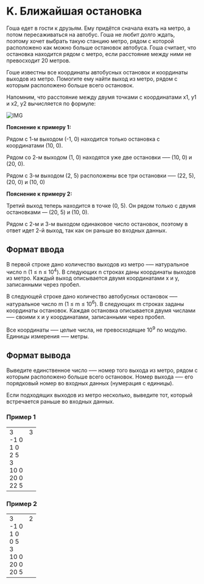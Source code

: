 # K. Ближайшая остановка

Гоша едет в гости к друзьям. Ему придётся сначала ехать на метро, а потом пересаживаться на автобус. Гоша не любит долго ждать, поэтому хочет выбрать такую станцию метро, рядом с которой расположено как можно больше остановок автобуса. Гоша считает, что остановка находится рядом с метро, если расстояние между ними не превосходит 20 метров.

Гоше известны все координаты автобусных остановок и координаты выходов из метро. Помогите ему найти выход из метро, рядом с которым расположено больше всего остановок.

Напомним, что расстояние между двумя точками с координатами x1, y1 и x2, y2 вычисляется по формуле:

![IMG](https://contest.yandex.ru/testsys/tex/render/XHNxcnR7KHhfMSAtIHhfMileMiArICh5XzEgLSB5XzIpXjJ9.png)

**Пояснение к примеру 1:**

Рядом с 1-м выходом (-1, 0) находится только остановка с координатами (10, 0).

Рядом со 2-м выходом (1, 0) находятся уже две остановки —– (10, 0) и (20, 0).

Рядом с 3-м выходом (2, 5) расположены все три остановки –— (22, 5), (20, 0) и (10, 0)

**Пояснение к примеру 2:**

Третий выход теперь находится в точке (0, 5). Он рядом только с двумя остановками — (20, 5) и (10, 0).

Рядом с 2-м и 3-м выходом одинаковое число остановок, поэтому в ответ идет 2-й выход, так как он раньше во входных данных.

## Формат ввода

В первой строке дано количество выходов из метро –— натуральное число n (1 ≤ n ≤ 10<sup>4</sup>). В следующих n строках даны координаты выходов из метро. Каждый выход описывается двумя координатами x и y, записанными через пробел.

В следующей строке дано количество автобусных остановок —– натуральное число m (1 ≤ m ≤ 10<sup>6</sup>). В следующих m строках заданы координаты остановок. Каждая остановка описывается двумя числами —– своими x и y координатами, записанными через пробел.

Все координаты —– целые числа, не превосходящие 10<sup>9</sup> по модулю. Единицы измерения —– метры.

## Формат вывода

Выведите единственное число –— номер того выхода из метро, рядом с которым расположено больше всего остановок. Номер выхода –— его порядковый номер во входных данных (нумерация с единицы).

Если подходящих выходов из метро несколько, выведите тот, который встречается раньше во входных данных.

### Пример 1

<table><tr>
<td>
3<br>
-1 0<br>
1 0<br>
2 5<br>
3<br>
10 0<br>
20 0<br>
22 5
</td>
<td>
3<br>
<br>
<br>
<br>
<br>
<br>
<br>
<br>
</td>
</tr></table>

### Пример 2 

<table><tr>
<td>
3<br>
-1 0<br>
1 0<br>
0 5<br>
3<br>
10 0<br>
20 0<br>
20 5
</td>
<td>
2<br>
<br>
<br>
<br>
<br>
<br>
<br>
<br>
</td>
</tr></table>






